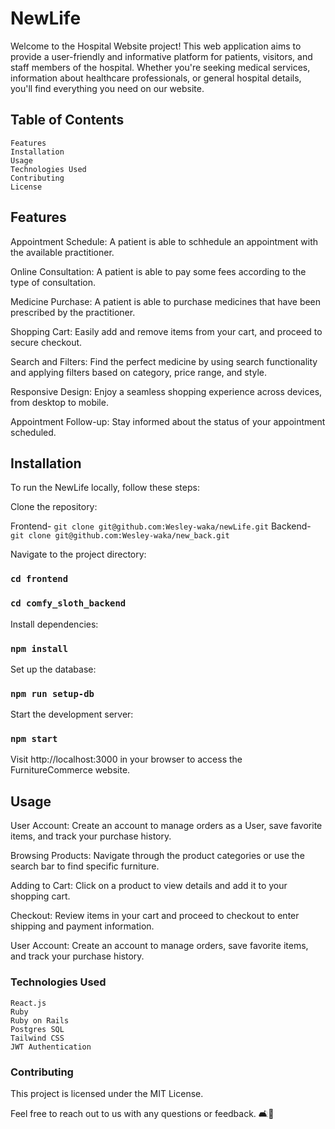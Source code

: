 # NewLife

Welcome to the Hospital Website project! This web application aims to provide a user-friendly and informative platform for patients, visitors, and staff members of the hospital. Whether you're seeking medical services, information about healthcare professionals, or general hospital details, you'll find everything you need on our website.

## Table of Contents

    Features
    Installation
    Usage
    Technologies Used
    Contributing
    License

## Features

  Appointment Schedule: A patient is able to schhedule an appointment with the available practitioner.

  Online Consultation: A patient is able to pay some fees according to the type of consultation.

  Medicine Purchase: A patient is able to purchase medicines that have been prescribed by the practitioner.

  Shopping Cart: Easily add and remove items from your cart, and proceed to secure checkout.

  Search and Filters: Find the perfect medicine by using search functionality and applying filters based on category, price range, and style.

  Responsive Design: Enjoy a seamless shopping experience across devices, from desktop to mobile.

  Appointment Follow-up: Stay informed about the status of your appointment scheduled.

## Installation

To run the NewLife locally, follow these steps:

Clone the repository:

Frontend- `git clone git@github.com:Wesley-waka/newLife.git`
Backend- `git clone git@github.com:Wesley-waka/new_back.git`


Navigate to the project directory:

### `cd frontend`
### `cd comfy_sloth_backend`

Install dependencies:

### `npm install`

Set up the database:

### `npm run setup-db`

Start the development server:

### `npm start`

Visit http://localhost:3000 in your browser to access the FurnitureCommerce website.

## Usage

  User Account:
        Create an account to manage orders as a User, save favorite items, and track your purchase history.

  Browsing Products:
        Navigate through the product categories or use the search bar to find specific furniture.

  Adding to Cart:
        Click on a product to view details and add it to your shopping cart.

  Checkout:
        Review items in your cart and proceed to checkout to enter shipping and payment information.

  User Account:
        Create an account to manage orders, save favorite items, and track your purchase history.

### Technologies Used

    React.js
    Ruby
    Ruby on Rails
    Postgres SQL
    Tailwind CSS
    JWT Authentication

### Contributing

This project is licensed under the MIT License.

Feel free to reach out to us with any questions or feedback. 🛋️🏡
